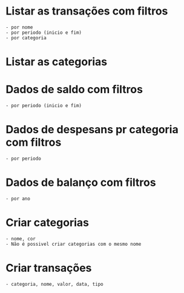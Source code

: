 # Listar as transações com filtros

    - por nome
    - por periodo (inicio e fim)
    - por categoria

# Listar as categorias

# Dados de saldo com filtros

    - por periodo (inicio e fim)

# Dados de despesans pr categoria com filtros

    - por periodo

# Dados de balanço com filtros

    - por ano

# Criar categorias

    - nome, cor
    - Não é possivel criar categorias com o mesmo nome

# Criar transações

    - categoria, nome, valor, data, tipo
